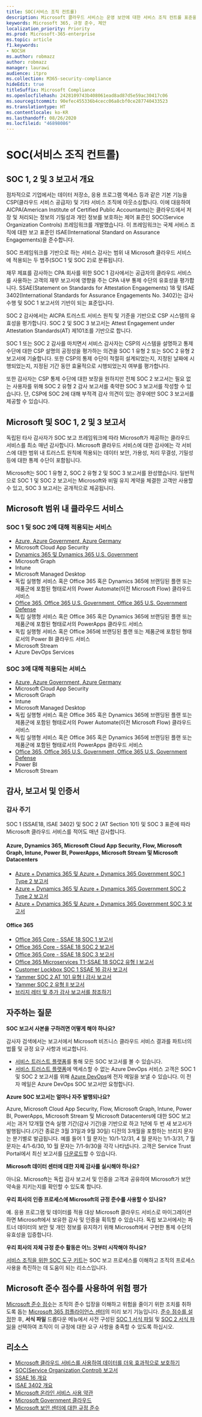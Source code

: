 ```yaml
---
title: SOC(서비스 조직 컨트롤)
description: Microsoft 클라우드 서비스는 운영 보안에 대한 서비스 조직 컨트롤 표준을 준수합니다.
keywords: Microsoft 365, 규정 준수, 제안
localization_priority: Priority
ms.prod: Microsoft-365-enterprise
ms.topic: article
f1.keywords:
- NOCSH
ms.author: robmazz
author: robmazz
manager: laurawi
audience: itpro
ms.collection: M365-security-compliance
hideEdit: true
titleSuffix: Microsoft Compliance
ms.openlocfilehash: 2428109743b408061ead8ad87d5e59ac30417c06
ms.sourcegitcommit: 90efec455336b4cecc06a8cbf0ce287740433523
ms.translationtype: HT
ms.contentlocale: ko-KR
ms.lasthandoff: 08/26/2020
ms.locfileid: "46898086"
---
```

# <a name="service-organization-controls-soc"></a>SOC(서비스 조직 컨트롤)

## <a name="soc-1-2-and-3-reports-overview"></a>SOC 1, 2 및 3 보고서 개요

점차적으로 기업에서는 데이터 저장소, 응용 프로그램 액세스 등과 같은 기본 기능을 CSP(클라우드 서비스 공급자) 및 기타 서비스 조직에 아웃소싱합니다. 이에 대응하여 AICPA(American Institute of Certified Public Accountants)는 클라우드에서 저장 및 처리되는 정보의 기밀성과 개인 정보를 보호하는 제어 표준인 SOC(Service Organization Controls) 프레임워크를 개발했습니다. 이 프레임워크는 국제 서비스 조직에 대한 보고 표준인 ISAE(International Standard on Assurance Engagements)을 준수합니다.

SOC 프레임워크를 기반으로 하는 서비스 감사는 범위 내 Microsoft 클라우드 서비스에 적용되는 두 범주(SOC 1 및 SOC 2)로 분류됩니다.

재무 제표를 감사하는 CPA 회사를 위한 SOC 1 감사에서는 공급자의 클라우드 서비스를 사용하는 고객의 재무 보고서에 영향을 주는 CPA 내부 통제 수단의 유효성을 평가합니다. SSAE(Statement on Standards for Attestation Engagements) 18 및 ISAE 3402(International Standards for Assurance Engagements No. 3402)는 감사 수행 및 SOC 1 보고서의 기반이 되는 표준입니다.

SOC 2 감사에서는 AICPA 트러스트 서비스 원칙 및 기준을 기반으로 CSP 시스템의 유효성을 평가합니다. SOC 2 및 SOC 3 보고서는 Attest Engagement under Attestation Standards(AT) 제101조를 기반으로 합니다.

SOC 1 또는 SOC 2 감사를 마치면서 서비스 감사자는 CSP의 시스템을 설명하고 통제 수단에 대한 CSP 설명의 공정성을 평가하는 의견을 SOC 1 유형 2 또는 SOC 2 유형 2 보고서에 기술합니다. 또한 CSP의 통제 수단이 적절히 설계되었는지, 지정된 날짜에 시행되었는지, 지정된 기간 동안 효율적으로 시행되었는지 여부를 평가합니다.

또한 감사자는 CSP 통제 수단에 대한 보장을 원하지만 전체 SOC 2 보고서는 필요 없는 사용자를 위해 SOC 2 유형 2 감사 보고서를 축약한 SOC 3 보고서를 작성할 수 있습니다. 단, CSP에 SOC 2에 대해 부적격 감사 의견이 있는 경우에만 SOC 3 보고서를 제공할 수 있습니다.

## <a name="microsoft-and-soc-1-2-and-3-reports"></a>Microsoft 및 SOC 1, 2 및 3 보고서

독립된 타사 감사자가 SOC 보고 프레임워크에 따라 Microsoft가 제공하는 클라우드 서비스를 최소 매년 감사합니다. Microsoft 클라우드 서비스에 대한 감사에는 각 서비스에 대한 범위 내 트러스트 원칙에 적용되는 데이터 보안, 가용성, 처리 무결성, 기밀성 등에 대한 통제 수단이 포함됩니다.

Microsoft는 SOC 1 유형 2, SOC 2 유형 2 및 SOC 3 보고서를 완성했습니다. 일반적으로 SOC 1 및 SOC 2 보고서는 Microsoft와 비밀 유지 계약을 체결한 고객만 사용할 수 있고, SOC 3 보고서는 공개적으로 제공됩니다.

## <a name="microsoft-in-scope-cloud-services"></a>Microsoft 범위 내 클라우드 서비스

### <a name="covered-services-for-soc-1-and-soc-2"></a>SOC 1 및 SOC 2에 대해 적용되는 서비스

- [Azure, Azure Government, Azure Germany](https://aka.ms/AzureCompliance)
- Microsoft Cloud App Security
- [Dynamics 365 및 Dynamics 365 U.S. Government](https://aka.ms/d365-compliance-list)
- Microsoft Graph
- Intune
- Microsoft Managed Desktop
- 독립 실행형 서비스 혹은 Office 365 혹은 Dynamics 365에 브랜딩된 플랜 또는 제품군에 포함된 형태로서의 Power Automate(이전 Microsoft Flow) 클라우드 서비스
- [Office 365, Office 365 U.S. Government, Office 365 U.S. Government Defense](https://go.microsoft.com/fwlink/p/?LinkID=2077751)
- 독립 실행형 서비스 혹은 Office 365 혹은 Dynamics 365에 브랜딩된 플랜 또는 제품군에 포함된 형태로서의 PowerApps 클라우드 서비스
- 독립 실행형 서비스 혹은 Office 365에 브랜딩된 플랜 또는 제품군에 포함된 형태로서의 Power BI 클라우드 서비스
- Microsoft Stream
- Azure DevOps Services

### <a name="covered-services-for-soc-3"></a>SOC 3에 대해 적용되는 서비스

- [Azure, Azure Government, Azure Germany](https://aka.ms/AzureCompliance)
- Microsoft Cloud App Security
- Microsoft Graph
- Intune
- Microsoft Managed Desktop
- 독립 실행형 서비스 혹은 Office 365 혹은 Dynamics 365에 브랜딩된 플랜 또는 제품군에 포함된 형태로서의 Power Automate(이전 Microsoft Flow) 클라우드 서비스
- 독립 실행형 서비스 혹은 Office 365 혹은 Dynamics 365에 브랜딩된 플랜 또는 제품군에 포함된 형태로서의 PowerApps 클라우드 서비스
- [Office 365, Office 365 U.S. Government, Office 365 U.S. Government Defense](https://go.microsoft.com/fwlink/p/?LinkID=2077751)
- Power BI
- Microsoft Stream

## <a name="audits-reports-and-certificates"></a>감사, 보고서 및 인증서

### <a name="audit-cycle"></a>감사 주기

SOC 1 (SSAE18, ISAE 3402) 및 SOC 2 (AT Section 101) 및 SOC 3 표준에 따라 Microsoft 클라우드 서비스를 적어도 매년 감사합니다.

#### <a name="azure-dynamics-365-microsoft-cloud-app-security-flow-microsoft-graph-intune-power-bi-powerapps-microsoft-stream-and-microsoft-datacenters"></a>Azure, Dynamics 365, Microsoft Cloud App Security, Flow, Microsoft Graph, Intune, Power BI, PowerApps, Microsoft Stream 및 Microsoft Datacenters

- [Azure + Dynamics 365 및 Azure + Dynamics 365 Government SOC 1 Type 2 보고서](https://aka.ms/azuresoc1auditreport)
- [Azure + Dynamics 365 및 Azure + Dynamics 365 Government SOC 2 Type 2 보고서](https://aka.ms/azuresoc2auditreport)
- [Azure + Dynamics 365 및 Azure + Dynamics 365 Government SOC 3 보고서](https://aka.ms/azuresoc3auditreport)

#### <a name="office-365"></a>Office 365

- [Office 365 Core - SSAE 18 SOC 1 보고서](https://aka.ms/o365SOC-1)
- [Office 365 Core - SSAE 18 SOC 2 보고서](https://aka.ms/o365SOC-2)
- [Office 365 Core - SSAE 18 SOC 3 보고서](https://aka.ms/o365SOC-3)
- [Office 365 Microservices T1-SSAE 18 SOC2 유형 I 보고서](https://aka.ms/o365-MS-SOC-2-type1)
- [Customer Lockbox SOC 1 SSAE 16 감사 보고서](https://aka.ms/Office365CustomerLockboxSOCAuditReport)
- [Yammer SOC 2 AT 101 유형 I 감사 보고서](https://aka.ms/YammerSOC2Type1AuditReport)
- [Yammer SOC 2 유형 II 보고서](https://aka.ms/yammerSOC-2)
- [브리지 레터 및 추가 감사 보고서를 참조하기](https://aka.ms/auditreports)

## <a name="frequently-asked-questions"></a>자주하는 질문

**SOC 보고서 사본을 구하려면 어떻게 해야 하나요?**

감사자 검색에서는 보고서에서 Microsoft 비즈니스 클라우드 서비스 결과를 파트너의 법률 및 규정 요구 사항과 비교합니다.

- [서비스 트러스트 플랫폼](https://www.microsoft.com/trustcenter/STP/default.aspx)를 통해 모든 SOC 보고서를 볼 수 있습니다.
- [서비스 트러스트 플랫폼](https://www.microsoft.com/trustcenter/STP/default.aspx)에 액세스할 수 없는 Azure DevOps 서비스 고객은 SOC 1 및 SOC 2 보고서를 위해 [Azure DevOps](mailto:AzureDevOpsSOCReport@microsoft.com)에 전자 메일을 보낼 수 있습니다. 이 전자 메일은 Azure DevOps SOC 보고서만 요청합니다.

**Azure SOC 보고서는 얼마나 자주 발행되나요?**

Azure, Microsoft Cloud App Security, Flow, Microsoft Graph, Intune, Power BI, PowerApps, Microsoft Stream 및 Microsoft Datacenters에 대한 SOC 보고서는 과거 12개월 연속 실행 기간(감사 기간)을 기반으로 하고 1년에 두 번 새 보고서가 발행됩니다.(기간 종료은 3월 31일과 9월 30일) 디전의 3개월을 포함하는 브리지 문자는 분기별로 발급됩니다. 예를 들어 1 월 문자는 10/1-12/31, 4 월 문자는 1/1-3/31, 7 월 문자는 4/1-6/30, 10 월 문자는 7/1-9/30을 각각 나타냅니다. 고객은 Service Trust Portal에서 최신 보고서를 [다운로드](https://aka.ms/stp)할 수 있습니다.

**Microsoft 데이터 센터에 대한 자체 감사를 실시해야 하나요?**

아니요. Microsoft는 독립 감사 보고서 및 인증을 고객과 공유하여 Microsoft가 보안 약속을 지키는지를 확인할 수 있도록 합니다.

**우리 회사의 인증 프로세스에 Microsoft의 규정 준수를 사용할 수 있나요?**

예. 응용 프로그램 및 데이터를 적용 대상 Microsoft 클라우드 서비스로 마이그레이션하면 Microsoft에서 보유한 감사 및 인증을 획득할 수 있습니다. 독립 보고서에서는 파트너 데이터의 보안 및 개인 정보를 유지하기 위해 Microsoft에서 구현한 통제 수단의 유효성을 입증합니다.

**우리 회사의 자체 규정 준수 활동은 어느 것부터 시작해야 하나요?**

[서비스 조직을 위한 SOC 도구 키트](https://aka.ms/soc-toolkit)는 SOC 보고 프로세스를 이해하고 조직의 프로세스 사용을 촉진하는 데 도움이 되는 리소스입니다.

## <a name="use-microsoft-compliance-score-to-assess-your-risk"></a>Microsoft 준수 점수를 사용하여 위험 평가

[Microsoft 준수 점수](compliance-score.md)는 조직의 준수 입장을 이해하고 위험을 줄이기 위한 조치를 취하도록 돕는 [Microsoft 365 컴플라이언스 센터](microsoft-365-compliance-center.md)의 미리 보기 기능입니다. [준수 점수를 설정](compliance-score-setup.md)한 후, **서식 파일** 드롭다운 메뉴에서 사전 구성된 [SOC 1 서식 파일](https://go.microsoft.com/fwlink/?linkid=2117918) 및 [SOC 2 서식 파일](https://go.microsoft.com/fwlink/?linkid=2117919)을 선택하여 조직이 이 규정에 대한 요구 사항을 충족할 수 있도록 하십시오.

## <a name="resources"></a>리소스

- [Microsoft 클라우드 서비스를 사용하여 데이터를 더욱 효과적으로 보호하기](https://www.microsoft.com/trustcenter/guidance/protect-data)
- [SOC(Service Organization Control) 보고서](https://aka.ms/mssocreports)
- [SSAE 16 개요](http://ssae16.com/SSAE16_overview.html)
- [ISAE 3402 개요](http://isae3402.com/ISAE3402_overview.html)
- [Microsoft 온라인 서비스 사용 약관](https://aka.ms/Online-Services-Terms)
- [Microsoft Government 클라우드](https://go.microsoft.com/fwlink/p/?linkid=2087246)
- [Microsoft 보안 센터에 대한 규정 준수](https://www.microsoft.com/trust-center/compliance/compliance-overview)
